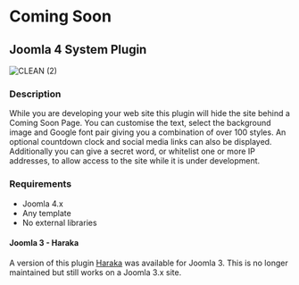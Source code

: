 # Coming Soon
## Joomla 4 System Plugin
![CLEAN (2)](https://user-images.githubusercontent.com/1296369/202232592-b52cca50-5797-461c-9095-d95bbae37400.png)


### Description
While you are developing your web site this plugin will hide the site behind a Coming Soon Page. You can customise the text, select the background image and Google font pair giving you a combination of over 100 styles. An optional countdown clock and social media links can also be displayed. Additionally you can give a secret word, or whitelist one or more IP addresses, to allow access to the site while it is under development.

### Requirements
- Joomla 4.x
- Any template
- No external libraries

#### Joomla 3 - Haraka
A version of this plugin [Haraka](https://github.com/brianteeman/haraka) was available for Joomla 3. This is no longer maintained but still works on a Joomla 3.x site.
